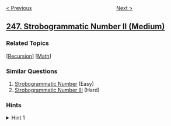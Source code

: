 <!--|This file generated by command(leetcode description); DO NOT EDIT.    |-->
<!--+----------------------------------------------------------------------+-->
<!--|@author    openset <openset.wang@gmail.com>                           |-->
<!--|@link      https://github.com/openset                                 |-->
<!--|@home      https://github.com/openset/leetcode                        |-->
<!--+----------------------------------------------------------------------+-->

[< Previous](https://github.com/openset/leetcode/tree/master/problems/strobogrammatic-number "Strobogrammatic Number")
　　　　　　　　　　　　　　　　
[Next >](https://github.com/openset/leetcode/tree/master/problems/strobogrammatic-number-iii "Strobogrammatic Number III")

## [247. Strobogrammatic Number II (Medium)](https://leetcode.com/problems/strobogrammatic-number-ii "中心对称数 II")



### Related Topics
  [[Recursion](https://github.com/openset/leetcode/tree/master/tag/recursion/README.md)]
  [[Math](https://github.com/openset/leetcode/tree/master/tag/math/README.md)]

### Similar Questions
  1. [Strobogrammatic Number](https://github.com/openset/leetcode/tree/master/problems/strobogrammatic-number) (Easy)
  1. [Strobogrammatic Number III](https://github.com/openset/leetcode/tree/master/problems/strobogrammatic-number-iii) (Hard)

### Hints
<details>
<summary>Hint 1</summary>
Try to use recursion and notice that it should recurse with <i>n</i> - 2 instead of <i>n</i> - 1.
</details>
